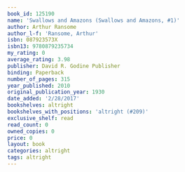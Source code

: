 ```yaml
---
book_id: 125190
name: 'Swallows and Amazons (Swallows and Amazons, #1)'
author: Arthur Ransome
author_l-f: 'Ransome, Arthur'
isbn: 087923573X
isbn13: 9780879235734
my_rating: 0
average_rating: 3.98
publisher: David R. Godine Publisher
binding: Paperback
number_of_pages: 315
year_published: 2010
original_publication_year: 1930
date_added: '2/28/2017'
bookshelves: altright
bookshelves_with_positions: 'altright (#209)'
exclusive_shelf: read
read_count: 0
owned_copies: 0
price: 0
layout: book
categories: altright
tags: altright
---
```


